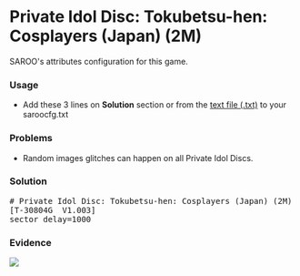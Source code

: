 # Private Idol Disc: Tokubetsu-hen: Cosplayers (Japan) (2M)

SAROO's attributes configuration for this game.

### Usage

- Add these 3 lines on **Solution** section or from the [text file (.txt)](./config.txt) to your saroocfg.txt

### Problems

- Random images glitches can happen on all Private Idol Discs.

### Solution

<pre># Private Idol Disc: Tokubetsu-hen: Cosplayers (Japan) (2M)
[T-30804G  V1.003]
sector_delay=1000</pre>

### Evidence

[![](https://img.youtube.com/vi/so2QDcf2fzI/0.jpg)](https://youtu.be/so2QDcf2fzI)
